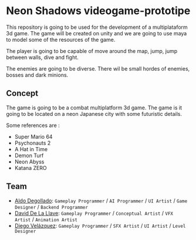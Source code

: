 # Neon Shadows videogame-prototipe

This repository is going to be used for the development of a multiplataform 3d game. The game will be created on unity and we are going to use maya to model some of the resources of the game.

The player is going to be capable of move around the map, jump, jump between walls, dive and fight.

The enemies are going to be diverse. There wil be small hordes of enemies, bosses and dark minions.

## Concept
The game is going to be a combat multiplatform 3d game. The game is it going to be located on a neon Japanese city with some futuristic details.

Some references are :
- Super Mario 64
- Psychonauts 2
- A Hat in Time
- Demon Turf
- Neon Abyss
- Katana ZERO


## Team
- [Aldo Degollado](https://github.com/Diplex09): `Gameplay Programmer` / `AI Programmer` / `UI Artist` / `Game Designer` / `Backend Programmer`
- [David De La Llave](https://github.com/David12081): `Gameplay Programmer` / `Conceptual Artist` / `VFX Artist` / `Animation Artist`
- [Diego Velázquez](https://github.com/DiegoVelazqz): `Gameplay Programmer` / `SFX Artist` / `UI Artist` / `Level Designer`
